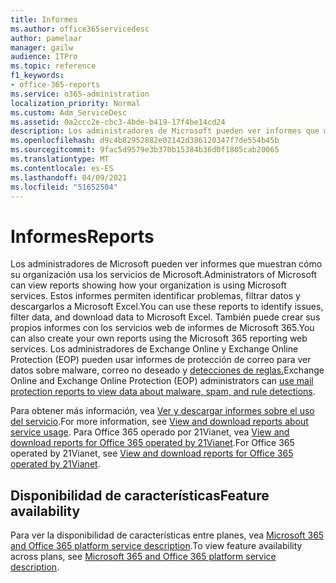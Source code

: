 ```yaml
---
title: Informes
ms.author: office365servicedesc
author: pamelaar
manager: gailw
audience: ITPro
ms.topic: reference
f1_keywords:
- office-365-reports
ms.service: o365-administration
localization_priority: Normal
ms.custom: Adm_ServiceDesc
ms.assetid: 0a2ccc2e-cbc3-4bde-b419-17f4be14cd24
description: Los administradores de Microsoft pueden ver informes que muestran cómo su organización usa los servicios de Microsoft. Estos informes permiten identificar problemas, filtrar datos y descargarlos a Microsoft Excel. También puede crear sus propios informes con los servicios web de informes de Microsoft 365. Los administradores de Exchange Online y Exchange Online Protection (EOP) pueden usar informes de protección de correo para ver datos sobre malware, correo no deseado y detecciones de reglas.
ms.openlocfilehash: d9c4b82952882e02142d386120347f7de554b45b
ms.sourcegitcommit: 9fac5d9579e3b370b15384b36d0f1805cab20065
ms.translationtype: MT
ms.contentlocale: es-ES
ms.lasthandoff: 04/09/2021
ms.locfileid: "51652504"
---
```

# <a name="reports"></a><span data-ttu-id="ef9c9-106">Informes</span><span class="sxs-lookup"><span data-stu-id="ef9c9-106">Reports</span></span>

<span data-ttu-id="ef9c9-107">Los administradores de Microsoft pueden ver informes que muestran cómo su organización usa los servicios de Microsoft.</span><span class="sxs-lookup"><span data-stu-id="ef9c9-107">Administrators of Microsoft can view reports showing how your organization is using Microsoft services.</span></span> <span data-ttu-id="ef9c9-108">Estos informes permiten identificar problemas, filtrar datos y descargarlos a Microsoft Excel.</span><span class="sxs-lookup"><span data-stu-id="ef9c9-108">You can use these reports to identify issues, filter data, and download data to Microsoft Excel.</span></span> <span data-ttu-id="ef9c9-109">También puede crear sus propios informes con los servicios web de informes de Microsoft 365.</span><span class="sxs-lookup"><span data-stu-id="ef9c9-109">You can also create your own reports using the Microsoft 365 reporting web services.</span></span> <span data-ttu-id="ef9c9-110">Los administradores de Exchange Online y Exchange Online Protection (EOP) pueden usar informes de protección de correo para ver datos sobre malware, correo no deseado y [detecciones de reglas.](/exchange/monitoring/use-mail-protection-reports)</span><span class="sxs-lookup"><span data-stu-id="ef9c9-110">Exchange Online and Exchange Online Protection (EOP) administrators can [use mail protection reports to view data about malware, spam, and rule detections](/exchange/monitoring/use-mail-protection-reports).</span></span>
  
<span data-ttu-id="ef9c9-111">Para obtener más información, vea [Ver y descargar informes sobre el uso del servicio](/microsoft-365/admin/activity-reports/activity-reports).</span><span class="sxs-lookup"><span data-stu-id="ef9c9-111">For more information, see [View and download reports about service usage](/microsoft-365/admin/activity-reports/activity-reports).</span></span> <span data-ttu-id="ef9c9-112">Para Office 365 operado por 21Vianet, vea [View and download reports for Office 365 operated by 21Vianet](/microsoft-365/admin/activity-reports/activity-reports).</span><span class="sxs-lookup"><span data-stu-id="ef9c9-112">For Office 365 operated by 21Vianet, see [View and download reports for Office 365 operated by 21Vianet](/microsoft-365/admin/activity-reports/activity-reports).</span></span>
  
## <a name="feature-availability"></a><span data-ttu-id="ef9c9-113">Disponibilidad de características</span><span class="sxs-lookup"><span data-stu-id="ef9c9-113">Feature availability</span></span>

<span data-ttu-id="ef9c9-114">Para ver la disponibilidad de características entre planes, vea [Microsoft 365 and Office 365 platform service description](office-365-platform-service-description.md).</span><span class="sxs-lookup"><span data-stu-id="ef9c9-114">To view feature availability across plans, see [Microsoft 365 and Office 365 platform service description](office-365-platform-service-description.md).</span></span>
